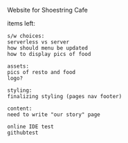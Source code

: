 Website for Shoestring Cafe

items left:

    s/w choices:
    serverless vs server
    how should menu be updated
    how to display pics of food

    assets:
    pics of resto and food
    logo?

    styling:
    finalizing styling (pages nav footer)

    content:
    need to write "our story" page

    online IDE test
    githubtest

